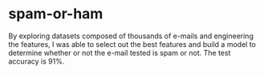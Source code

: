 # spam-or-ham
By exploring datasets composed of thousands of e-mails and engineering the features, I was able to select out the best features and build a model to determine whether or not the e-mail tested is spam or not. The test accuracy is 91%.

